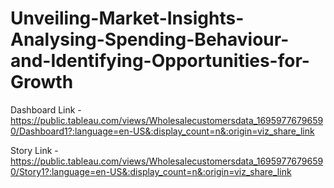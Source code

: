 # Unveiling-Market-Insights-Analysing-Spending-Behaviour-and-Identifying-Opportunities-for-Growth

Dashboard Link - https://public.tableau.com/views/Wholesalecustomersdata_16959776796590/Dashboard1?:language=en-US&:display_count=n&:origin=viz_share_link

Story Link - https://public.tableau.com/views/Wholesalecustomersdata_16959776796590/Story1?:language=en-US&:display_count=n&:origin=viz_share_link

